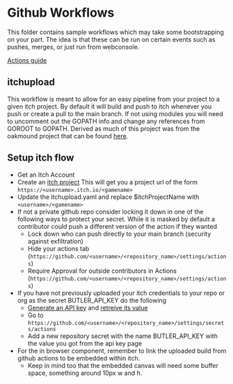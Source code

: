 # Github Workflows

This folder contains sample workflows which may take some bootstrapping on your part.
The idea is that these can be run on certain events such as pushes, merges, or just run from webconsole.

[Actions guide](https://docs.github.com/en/actions/learn-github-actions)

## itchupload

This workflow is meant to allow for an easy pipeline from your project to a given itch project.
By default it will build and push to itch whenever you push or create a pull to the main branch.
If not using modules you will need to uncomment out the GOPATH info and change any references from GOROOT to GOPATH.
Derived as much of this project was from the oakmound project that can be found [here](https://oakmound.itch.io/dashking).

## Setup itch flow

- Get an Itch Account
- Create an [itch project](https://itch.io/game/new) This will get you a project url of the form `https://<username>.itch.io/<gamename>`
- Update the itchupload.yaml and replace $itchProjectName with `<username>/<gamename>`
- If not a private github repo consider locking it down in one of the following ways to protect your secret. While it is masked by default a contributor could push a different version of the action if they wanted
  - Lock down who can push directly to your main branch (security against exfiltration)
  - Hide your actions tab (`https://github.com/<username>/<repository_name>/settings/actions`)
  - Require Approval for outside contributors in Actions (`https://github.com/<username>/<repository_name>/settings/actions`)
- If you have not previously uploaded your itch credentials to your repo or org as the secret BUTLER_API_KEY do the following
  - [Generate an API key](https://itch.io/user/settings/api-key) and [retreive its value](https://itch.io/docs/butler/login.html)
  - Go to `https://github.com/<username>/<repository_name>/settings/secrets/actions`
  - Add a new repository secret with the name BUTLER_API_KEY with the value you got from the api key page
- For the in browser component, remember to link the uploaded build from github actions to be embedded within itch.
  - Keep in mind too that the embedded canvas will need some buffer space, something around 10px w and h.
  